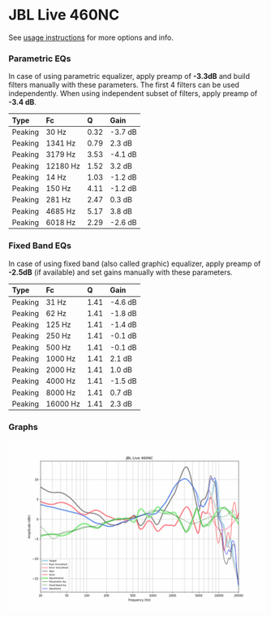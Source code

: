 # JBL Live 460NC
See [usage instructions](https://github.com/jaakkopasanen/AutoEq#usage) for more options and info.

### Parametric EQs
In case of using parametric equalizer, apply preamp of **-3.3dB** and build filters manually
with these parameters. The first 4 filters can be used independently.
When using independent subset of filters, apply preamp of **-3.4 dB**.

| Type    | Fc       |    Q | Gain    |
|:--------|:---------|:-----|:--------|
| Peaking | 30 Hz    | 0.32 | -3.7 dB |
| Peaking | 1341 Hz  | 0.79 | 2.3 dB  |
| Peaking | 3179 Hz  | 3.53 | -4.1 dB |
| Peaking | 12180 Hz | 1.52 | 3.2 dB  |
| Peaking | 14 Hz    | 1.03 | -1.2 dB |
| Peaking | 150 Hz   | 4.11 | -1.2 dB |
| Peaking | 281 Hz   | 2.47 | 0.3 dB  |
| Peaking | 4685 Hz  | 5.17 | 3.8 dB  |
| Peaking | 6018 Hz  | 2.29 | -2.6 dB |

### Fixed Band EQs
In case of using fixed band (also called graphic) equalizer, apply preamp of **-2.5dB**
(if available) and set gains manually with these parameters.

| Type    | Fc       |    Q | Gain    |
|:--------|:---------|:-----|:--------|
| Peaking | 31 Hz    | 1.41 | -4.6 dB |
| Peaking | 62 Hz    | 1.41 | -1.8 dB |
| Peaking | 125 Hz   | 1.41 | -1.4 dB |
| Peaking | 250 Hz   | 1.41 | -0.1 dB |
| Peaking | 500 Hz   | 1.41 | -0.1 dB |
| Peaking | 1000 Hz  | 1.41 | 2.1 dB  |
| Peaking | 2000 Hz  | 1.41 | 1.0 dB  |
| Peaking | 4000 Hz  | 1.41 | -1.5 dB |
| Peaking | 8000 Hz  | 1.41 | 0.7 dB  |
| Peaking | 16000 Hz | 1.41 | 2.3 dB  |

### Graphs
![](./JBL%20Live%20460NC.png)